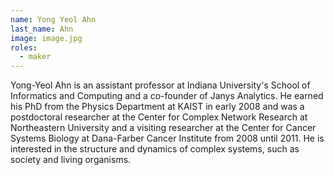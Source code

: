 ```yaml
---
name: Yong Yeol Ahn
last_name: Ahn
image: image.jpg
roles:
  - maker
---
```

Yong-Yeol Ahn is an assistant professor at Indiana University's School of Informatics and Computing and a co-founder of Janys Analytics. He earned his PhD from the Physics Department at KAIST in early 2008 and was a postdoctoral researcher at the Center for Complex Network Research at Northeastern University and a visiting researcher at the Center for Cancer Systems Biology at Dana-Farber Cancer Institute from 2008 until 2011. He is interested in the structure and dynamics of complex systems, such as society and living organisms.
